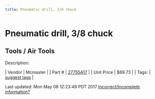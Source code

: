 ```yaml
---
title: Pneumatic drill, 3/8 chuck
---
```


# Pneumatic drill, 3/8 chuck
## Tools / Air Tools
Description: 	 

| Vendor | Mcmaster | 
| Part # | [27755A17](https://www.mcmaster.com/#27755A17) | 
| Unit Price | $69.73 | 
| Tags: | [suggest tags](https://docs.google.com/forms/d/e/1FAIpQLSeWyY8v3RgOty-MyWmh9U0iivNYN_molChYyS-0U-o-kOAv_g/viewform) | 

Last updated: Mon May 08 12:23:49 PDT 2017
 [Incorrect/Incomplete information?](https://docs.google.com/forms/d/e/1FAIpQLSeWyY8v3RgOty-MyWmh9U0iivNYN_molChYyS-0U-o-kOAv_g/viewform)